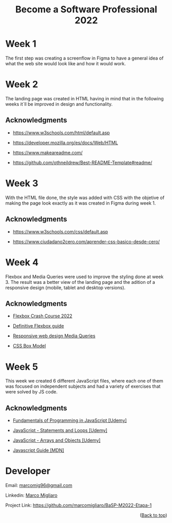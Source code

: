 <h1 align="center"><b>Become a Software Professional 2022</b></h1>

# Week 1
The first step was creating a screenflow in Figma to have a general idea of what the web site would look like and how it would work.

# Week 2
The landing page was created in HTML having in mind that in the following weeks it´ll be improved in design and functionality.

## Acknowledgments
- <a href="https://www.w3schools.com/html/default.asp" target="_blank">https://www.w3schools.com/html/default.asp</a>

- <a href="https://developer.mozilla.org/es/docs/Web/HTML" target="_blank">https://developer.mozilla.org/es/docs/Web/HTML</a>

- <a href="https://www.makeareadme.com/" target="_blank">https://www.makeareadme.com/</a>

- <a href="https://github.com/othneildrew/Best-README-Template#readme" target="_blank">https://github.com/othneildrew/Best-README-Template#readme/</a>

# Week 3
With the HTML file done, the style was added with CSS with the objetive of making the page look exactly as it was created in Figma during week 1.

## Acknowledgments
- <a href="https://www.w3schools.com/css/default.asp" target="_blank">https://www.w3schools.com/css/default.asp</a>

- <a href="https://www.ciudadano2cero.com/aprender-css-basico-desde-cero/" target="_blank">https://www.ciudadano2cero.com/aprender-css-basico-desde-cero/</a>


# Week 4
Flexbox and Media Queries were used to improve the styling done at week 3. The result was a better view of the landing page and the adition of a responsive design (mobile, tablet and desktop versions).

## Acknowledgments

- <a href="https://www.youtube.com/watch?v=3YW65K6LcIA" target="_blank">Flexbox Crash Course 2022</a>

- <a href="https://www.youtube.com/watch?v=_YUJ37FARrU" target="_blank">Definitive Flexbox guide</a>

- <a href="https://www.w3schools.com/css/css_rwd_mediaqueries.asp" target="_blank">Responsive web design Media Queries</a>
  
- <a href="https://www.w3schools.com/css/css_boxmodel.asp" target="_blank">CSS Box Model</a>

# Week 5
This week we created 6 different JavaScript files, where each one of them was focused on independent subjects and had a variety of exercises that were solved by JS code.


## Acknowledgments

- <a href="https://www.youtube.com/playlist?list=PLEfmn-5Ho68TYu8hB4NG4pWUIJpRXA8dm" target="_blank">Fundamentals of Programming in JavaScript [Udemy]</a>
  
- <a href="https://www.youtube.com/playlist?list=PLEfmn-5Ho68Qg7airyFpWQFP-Abxnvk-y" target="_blank">JavaScript - Statements and Loops [Udemy]</a>
  
- <a href="https://www.youtube.com/playlist?list=PLEfmn-5Ho68R2r0JyrYD1m9a14ahL_Ywh" target="_blank">JavaScript - Arrays and Objects [Udemy]</a>
  
- <a href="https://developer.mozilla.org/es/docs/Web/JavaScript/Guide" target="_blank">Javascript Guide [MDN]</a>

# Developer
Email: marcomig96@gmail.com

Linkedin: <a href="https://www.linkedin.com/in/marco-migliaro-7603a4204/" target="_blank">Marco Migliaro</a>

Project Link: <a href="https://github.com/marcomigliaro/BaSP-M2022-Etapa-1" target="_blank">https://github.com/marcomigliaro/BaSP-M2022-Etapa-1</a>

<p align="right">(<a href="#top">Back to top</a>)</p>
